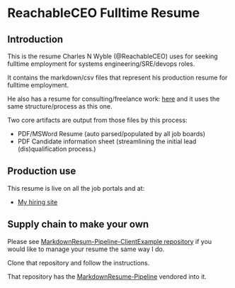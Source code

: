 # ReachableCEO Fulltime Resume

## Introduction

This is the resume Charles N Wyble (@ReachableCEO) uses for seeking fulltime employment for systems engineering/SRE/devops roles.

It contains the markdown/csv files that represent his production resume for fulltime employment.

He also has a resume for consulting/freelance work: [here](https://git.knownelement.com/reachableceo/ReachableCEOConsultantResume) and it uses the same structure/process as this one.

Two core artifacts are output from those files by this process:

- PDF/MSWord Resume (auto parsed/populated by all job boards)
- PDF Candidate information sheet (streamlining the initial lead (dis)qualification process.)

## Production use

This resume is live on all the job portals and at:

- [My hiring site](https://resume.reachableceo.com)

## Supply chain to make your own

Please see [MarkdownResum-Pipeline-ClientExample repository](https://git.knownelement.com/reachableceo/MarkdownResume-Pipeline-ClientExample) if you would like to manage your resume the same way I do.

Clone that repository and follow the instructions.

That repository has the [MarkdownResume-Pipeline](https://git.knownelement.com/reachableceo/MarkdownResume-Pipeline) vendored into it.
